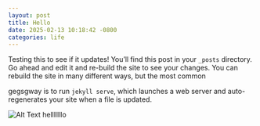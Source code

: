 ```yaml
---
layout: post
title: Hello
date: 2025-02-13 10:18:42 -0800
categories: life
---
```

Testing this to see if it updates! You’ll find this post in your `_posts` directory. Go ahead and edit it and re-build the site to see your changes. You can rebuild the site in many different ways, but the most common 


gegsgway is to run `jekyll serve`, which launches a web server and auto-regenerates your site when a file is updated.

![Alt Text](https://c-downey-1.github.io/website/blog/welcome-to-jekyll/)
helllllllo
